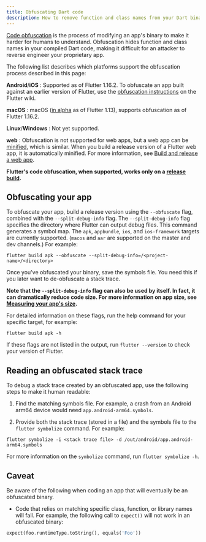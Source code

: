 ```yaml
---
title: Obfuscating Dart code
description: How to remove function and class names from your Dart binary.
---
```


[Code obfuscation][] is the process of modifying an
app's binary to make it harder for humans to understand.
Obfuscation hides function and class names in your
compiled Dart code, making it difficult for an attacker
to reverse engineer your proprietary app.

The following list describes which platforms
support the obfuscation process described in
this page:

**Android**/**iOS**
: Supported as of Flutter 1.16.2.  To obfuscate
  an app built against an earlier version of Flutter,
  use the [obfuscation instructions][] on the Flutter wiki.

**macOS**
: macOS ([in alpha][] as of Flutter 1.13),
  supports obfuscation as of Flutter 1.16.2.

**Linux**/**Windows**
: Not yet supported.

**web**
: Obfuscation is not supported for web apps,
  but a web app can be [minified][],
  which is similar. When you build a
  release version of a Flutter web app, it
  is automatically minified. For more information,
  see [Build and release a web app][].

**Flutter's code obfuscation, when supported, works
only on a [release build][].**

## Obfuscating your app

To obfuscate your app, build a release
version using the `--obfuscate` flag,
combined with the `--split-debug-info` flag.
The `--split-debug-info` flag specifies the
directory where Flutter can output debug files.
This command generates a symbol map.
The `apk`, `appbundle`, `ios`, and `ios-framework`
targets are currently supported. (`macos` and
`aar` are supported on the master and dev
channels.)
For example:

```terminal
flutter build apk --obfuscate --split-debug-info=/<project-name>/<directory>
```

Once you've obfuscated your binary, save
the symbols file. You need this if you later
want to de-obfuscate a stack trace.

**Note that the `--split-debug-info` flag can also
be used by itself. In fact, it can dramatically
reduce code size. For more information on
app size, see [Measuring your app's size][].**

For detailed information on these flags, run
the help command for your specific target, for example:

```terminal
flutter build apk -h
```

If these flags are not listed in the output,
run `flutter --version` to check your version of Flutter.

## Reading an obfuscated stack trace

To debug a stack trace created by an obfuscated app,
use the following steps to make it human readable:

1. Find the matching symbols file.
   For example, a crash from an Android arm64
   device would need `app.android-arm64.symbols`.

1. Provide both the stack trace (stored in a file)
   and the symbols file to the `flutter symbolize` command.
   For example:

```terminal
flutter symbolize -i <stack trace file> -d /out/android/app.android-arm64.symbols
```

   For more information on the `symbolize` command,
   run `flutter symbolize -h`.

## Caveat

Be aware of the following when coding an app that will
eventually be an obfuscated binary.

* Code that relies on matching specific class, function,
  or library names will fail.
  For example, the following call to `expect()` will not
  work in an obfuscated binary:

<!-- skip -->
```dart
expect(foo.runtimeType.toString(), equals('Foo'))
```


[Build and release a web app]: /docs/deployment/web
[Code obfuscation]: https://en.wikipedia.org/wiki/Obfuscation_(software)
[in alpha]: /desktop
[Measuring your app's size]: /docs/perf/app-size
[minified]: https://en.wikipedia.org/wiki/Minification_(programming)
[obfuscation instructions]: {{site.github}}/flutter/flutter/wiki/Obfuscating-Dart-Code
[release build]: /docs/testing/build-modes
